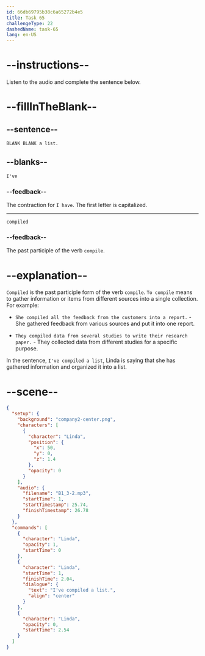 ```yaml
---
id: 66db69795b38c6a65272b4e5
title: Task 65
challengeType: 22
dashedName: task-65
lang: en-US
---
```

<!--
AUDIO REFERENCE:
Linda: I've compiled a list.
-->

# --instructions--

Listen to the audio and complete the sentence below.

# --fillInTheBlank--

## --sentence--

`BLANK BLANK a list.`

## --blanks--

`I've`

### --feedback--

The contraction for `I have`. The first letter is capitalized.

---

`compiled`

### --feedback--

The past participle of the verb `compile`.

# --explanation--

`Compiled` is the past participle form of the verb `compile`. `To compile` means to gather information or items from different sources into a single collection. For example:

- `She compiled all the feedback from the customers into a report.` - She gathered feedback from various sources and put it into one report.

- `They compiled data from several studies to write their research paper.` - They collected data from different studies for a specific purpose.

In the sentence, `I've compiled a list`, Linda is saying that she has gathered information and organized it into a list.

# --scene--

```json
{
  "setup": {
    "background": "company2-center.png",
    "characters": [
      {
        "character": "Linda",
        "position": {
          "x": 50,
          "y": 0,
          "z": 1.4
        },
        "opacity": 0
      }
    ],
    "audio": {
      "filename": "B1_3-2.mp3",
      "startTime": 1,
      "startTimestamp": 25.74,
      "finishTimestamp": 26.78
    }
  },
  "commands": [
    {
      "character": "Linda",
      "opacity": 1,
      "startTime": 0
    },
    {
      "character": "Linda",
      "startTime": 1,
      "finishTime": 2.04,
      "dialogue": {
        "text": "I've compiled a list.",
        "align": "center"
      }
    },
    {
      "character": "Linda",
      "opacity": 0,
      "startTime": 2.54
    }
  ]
}
```
